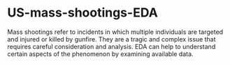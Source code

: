 # US-mass-shootings-EDA

Mass shootings refer to incidents in which multiple individuals are targeted and injured or killed by gunfire. They are a tragic and complex issue that requires careful consideration and analysis. EDA can help to understand certain aspects of the phenomenon by examining available data.
